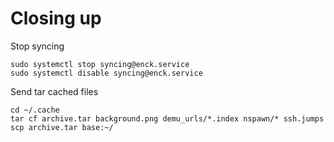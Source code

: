 Closing up
==========

Stop syncing
```
sudo systemctl stop syncing@enck.service
sudo systemctl disable syncing@enck.service
```

Send tar cached files
```
cd ~/.cache
tar cf archive.tar background.png demu_urls/*.index nspawn/* ssh.jumps
scp archive.tar base:~/
```
